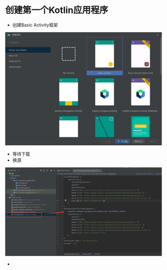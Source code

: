 # 创建第一个Kotlin应用程序

- 创建Basic Activity框架

![image-20230419084911416](./../img/image-20230419084911416.png)

- 等待下载
- 换源

![image-20230419105830227](./../img/image-20230419105830227.png)

- 